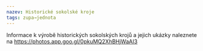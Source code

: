 ```yaml
---
nazev: Historické sokolské kroje
tags: zupa→jednota
---
```


Informace k výrobě historických sokolských krojů a jejich ukázky naleznete na https://photos.app.goo.gl/0pkuMQ2XhBHjWaAI3